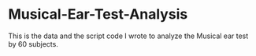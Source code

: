 # Musical-Ear-Test-Analysis

This is the data and the script code I wrote to analyze the Musical ear test by 60 subjects.
